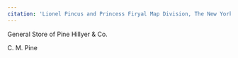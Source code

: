 ```yaml
---
citation: 'Lionel Pincus and Princess Firyal Map Division, The New York Public Library. "Atlas of Staten Island, Richmond County, New York, from official records and surveys; compiled and drawn by F. W. Beers" The New York Public Library Digital Collections. 1874. Cropped. https://digitalcollections.nypl.org/items/510d47e2-0b93-a3d9-e040-e00a18064a99'
---
```

General Store of Pine Hillyer & Co.

C. M. Pine
